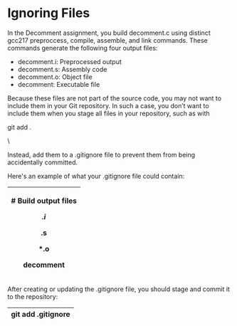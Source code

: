 # Ignoring Files

In the Decomment assignment, you build decomment.c using distinct gcc217 preproccess, compile, assemble, and link commands. These commands generate the following four output files:&#x20;

* decomment.i: Preprocessed output
* decomment.s: Assembly code
* decomment.o: Object file
* decomment: Executable file

Because these files are not part of the source code, you may not want to include them in your Git repository. In such a case, you don’t want to include them when you stage all files in your repository, such as with&#x20;

git add .&#x20;

\


Instead, add them to a .gitignore file to prevent them from being accidentally committed.

Here's an example of what your .gitignore file could contain:

| <p># Build output files </p><p>*.i </p><p>*.s </p><p>*.o </p><p>decomment</p> |
| ----------------------------------------------------------------------------- |

After creating or updating the .gitignore file, you should stage and commit it to the repository:

| git add .gitignore |
| ------------------ |
